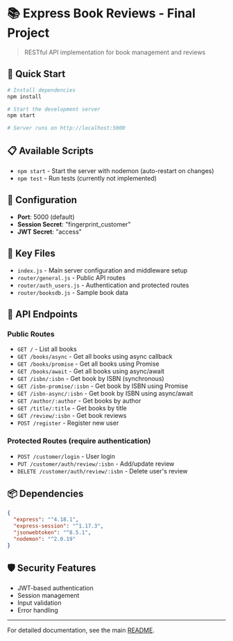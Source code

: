 # 📚 Express Book Reviews - Final Project

> RESTful API implementation for book management and reviews

## 🚀 Quick Start

```bash
# Install dependencies
npm install

# Start the development server
npm start

# Server runs on http://localhost:5000
```

## 📋 Available Scripts

- `npm start` - Start the server with nodemon (auto-restart on changes)
- `npm test` - Run tests (currently not implemented)

## 🔧 Configuration

- **Port**: 5000 (default)
- **Session Secret**: "fingerprint_customer"
- **JWT Secret**: "access"

## 📁 Key Files

- `index.js` - Main server configuration and middleware setup
- `router/general.js` - Public API routes
- `router/auth_users.js` - Authentication and protected routes
- `router/booksdb.js` - Sample book data

## 🔗 API Endpoints

### Public Routes
- `GET /` - List all books
- `GET /books/async` - Get all books using async callback
- `GET /books/promise` - Get all books using Promise
- `GET /books/await` - Get all books using async/await
- `GET /isbn/:isbn` - Get book by ISBN (synchronous)
- `GET /isbn-promise/:isbn` - Get book by ISBN using Promise
- `GET /isbn-async/:isbn` - Get book by ISBN using async/await
- `GET /author/:author` - Get books by author
- `GET /title/:title` - Get books by title
- `GET /review/:isbn` - Get book reviews
- `POST /register` - Register new user

### Protected Routes (require authentication)
- `POST /customer/login` - User login
- `PUT /customer/auth/review/:isbn` - Add/update review
- `DELETE /customer/auth/review/:isbn` - Delete user's review

## 📦 Dependencies

```json
{
  "express": "^4.18.1",
  "express-session": "^1.17.3", 
  "jsonwebtoken": "^8.5.1",
  "nodemon": "^2.0.19"
}
```

## 🛡️ Security Features

- JWT-based authentication
- Session management
- Input validation
- Error handling

---

For detailed documentation, see the main [README](../README.md).